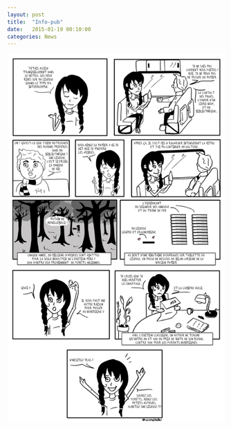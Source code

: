 ```yaml
---
layout: post
title:  "Info-pub"
date:   2015-01-19 00:10:00
categories: News
---
```


<img class = "img-ca" src=/images/wtf-bd1.png />
